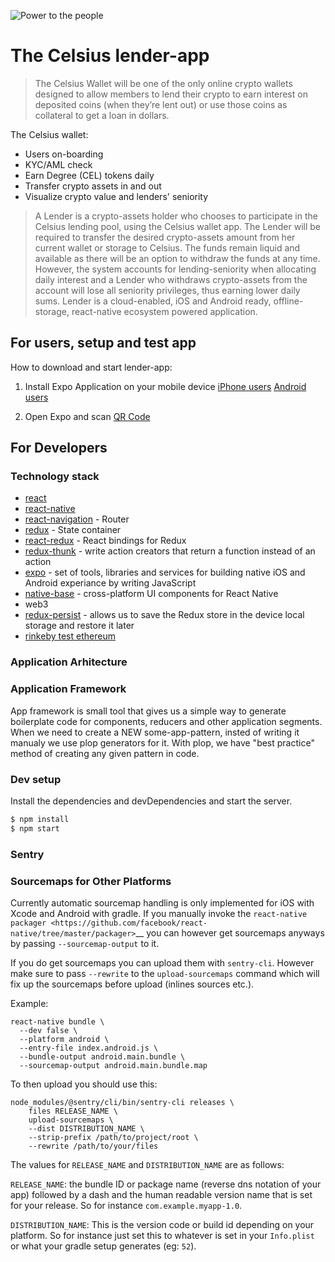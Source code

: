 ![Power to the people](./assets/power-to-the-people.png)

# The Celsius lender-app
>The Celsius Wallet will be one of the only online crypto wallets designed to allow members to lend their crypto to earn interest on deposited coins (when they’re lent out) or use those coins as collateral to get a loan in dollars.


The Celsius wallet:
  - Users on-boarding
  - KYC/AML check
  - Earn Degree (CEL) tokens daily
  - Transfer crypto assets in and out
  - Visualize crypto value and lenders' seniority 


> A Lender is a crypto-assets holder who chooses to participate in the Celsius lending pool, using the Celsius wallet app. The Lender will be required to transfer the desired crypto-assets amount from her current wallet or storage to Celsius. The funds remain liquid and available as there will be an option to withdraw the funds at any time. However, the system accounts for lending-seniority when allocating daily interest and a Lender who withdraws crypto-assets from the account will lose all seniority privileges, thus earning lower daily sums.
Lender is a cloud-enabled, iOS and Android ready, offline-storage, react-native ecosystem powered application.

## For users, setup and test app

How to download and start lender-app:

1. Install Expo Application on your mobile device
[iPhone users](https://itunes.apple.com/us/app/expo-client/id982107779)
[Android users](https://play.google.com/store/apps/details?id=host.exp.exponent&hl=en)

2. Open Expo and scan [QR Code](https://expo.io/@mvp/lender-app)

## For Developers

### Technology stack

* [react](https://github.com/facebook/react)
* [react-native](https://github.com/facebook/react-native)
* [react-navigation](https://github.com/react-community/react-navigation) - Router
* [redux](https://github.com/reactjs/redux) -  State container
* [react-redux](https://github.com/reactjs/react-redux) - React bindings for Redux
* [redux-thunk](https://stackoverflow.com/questions/35411423/how-to-dispatch-a-redux-action-with-a-timeout/35415559#35415559) - write action creators that return a function instead of an action
* [expo](https://docs.expo.io/versions/latest/index.html) - set of tools, libraries and services for building native iOS and Android experiance by writing JavaScript
* [native-base](https://docs.nativebase.io/) - cross-platform UI components for React Native
* web3
* [redux-persist](https://www.npmjs.com/package/redux-persist) - allows us to save the Redux store in the device local storage and restore it later
* [rinkeby test ethereum](https://rinkeby.etherscan.io/)
### Application Arhitecture

### Application Framework
App framework is small tool that gives us a simple way to generate
boilerplate code for components, reducers and other application segments.
When we need to create a NEW some-app-pattern, insted of writing it manualy
we use plop generators for it.
With plop, we have "best practice" method of creating any given 
pattern in code.
 
### Dev setup

Install the dependencies and devDependencies and start the server.

```sh
$ npm install
$ npm start
```

### Sentry

### Sourcemaps for Other Platforms

Currently automatic sourcemap handling is only implemented for iOS with
Xcode and Android with gradle.  If you manually invoke the `react-native
packager <https://github.com/facebook/react-native/tree/master/packager>`__
you can however get sourcemaps anyways by passing `--sourcemap-output` to it.

If you do get sourcemaps you can upload them with ``sentry-cli``.  However
make sure to pass ``--rewrite`` to the ``upload-sourcemaps`` command which
will fix up the sourcemaps before upload (inlines sources etc.).

Example:

    react-native bundle \
      --dev false \
      --platform android \
      --entry-file index.android.js \
      --bundle-output android.main.bundle \
      --sourcemap-output android.main.bundle.map

To then upload you should use this:

    node_modules/@sentry/cli/bin/sentry-cli releases \
        files RELEASE_NAME \
        upload-sourcemaps \
        --dist DISTRIBUTION_NAME \
        --strip-prefix /path/to/project/root \
        --rewrite /path/to/your/files

The values for ``RELEASE_NAME`` and ``DISTRIBUTION_NAME`` are as follows:

``RELEASE_NAME``:
    the bundle ID or package name (reverse dns notation of your app)
    followed by a dash and the human readable version name that is set for
    your release.  So for instance ``com.example.myapp-1.0``.

``DISTRIBUTION_NAME``:
    This is the version code or build id depending on your platform.  So
    for instance just set this to whatever is set in your `Info.plist` or
    what your gradle setup generates (eg: ``52``).
